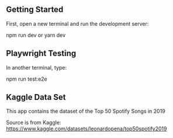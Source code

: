 ## Getting Started

First, open a new terminal and run the development server:

npm run dev or yarn dev

## Playwright Testing

In another terminal, type:

npm run test:e2e

## Kaggle Data Set

This app contains the dataset of the Top 50 Spotify Songs in 2019

Source is from Kaggle: https://www.kaggle.com/datasets/leonardopena/top50spotify2019




